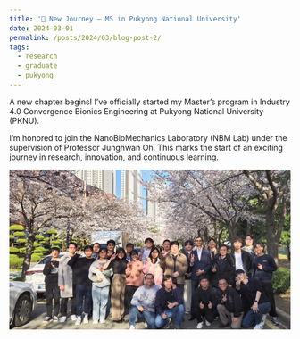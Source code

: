```yaml
---
title: '🚀 New Journey — MS in Pukyong National University'
date: 2024-03-01
permalink: /posts/2024/03/blog-post-2/
tags:
  - research
  - graduate
  - pukyong
---
```


A new chapter begins! I’ve officially started my Master’s program in Industry 4.0 Convergence Bionics Engineering at Pukyong National University (PKNU).

I’m honored to join the NanoBioMechanics Laboratory (NBM Lab) under the supervision of Professor Junghwan Oh. This marks the start of an exciting journey in research, innovation, and continuous learning.

![MS in Pukyong National University](/images/nbmlab.png)
